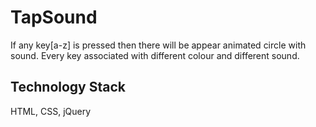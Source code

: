 # TapSound

If any key[a-z] is pressed then there will be appear animated circle with sound. Every key associated with different colour and different sound.

## Technology Stack

HTML, CSS, jQuery
